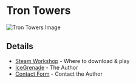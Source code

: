 # Tron Towers

![Tron Towers Image](https://steamuserimages-a.akamaihd.net/ugc/159154018273754308/E8EFD6C695403FF633E8368D575796A931B296D8/)

## Details

* [Steam Workshop](https://steamcommunity.com/sharedfiles/filedetails/?id=873798433) - Where to download & play
* [IceGrenade](https://www.youtube.com/IceGrenade) - The Author
* [Contact Form](https://docs.google.com/forms/d/e/1FAIpQLSeCJkkgTUAjFjMhckdA7m0d_j_SEVmuHlSsjpW6ZTk-bCtIjQ/viewform?usp=pp_url&entry.1289487558=Just+to+say+Hi) - Contact the Author
